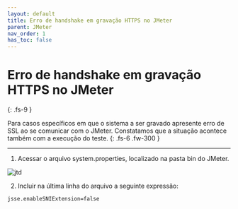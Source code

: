 ```yaml
---
layout: default
title: Erro de handshake em gravação HTTPS no JMeter
parent: JMeter
nav_order: 1
has_toc: false
---
```


# Erro de handshake em gravação HTTPS no JMeter 
{: .fs-9 }

Para casos específicos em que o sistema a ser gravado apresente erro de SSL ao se comunicar com o JMeter. Constatamos que a situação acontece também com a execução do teste.
{: .fs-6 .fw-300 }

---

1. Acessar o arquivo system.properties, localizado na pasta bin do JMeter.

![jtd](https://rafaelvie.github.io/faqperformance/blob/main/img/handshake.png)

2. Incluir na última linha do arquivo a seguinte expressão:

```
jsse.enableSNIExtension=false
```
